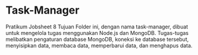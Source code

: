 # Task-Manager
Pratikum Jobsheet 8
Tujuan Folder ini, dengan nama task-manager, dibuat untuk mengelola tugas menggunakan Node.js dan MongoDB. Tugas-tugas melibatkan pengaturan database MongoDB, koneksi ke database tersebut, menyisipkan data, membaca data, memperbarui data, dan menghapus data.
